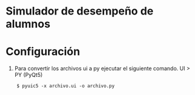 # Simulador de desempeño de alumnos


# Configuración

1. Para convertir los archivos ui a py ejecutar el siguiente comando. UI > PY (PyQt5)

```
    $ pyuic5 -x archivo.ui -o archivo.py
```

